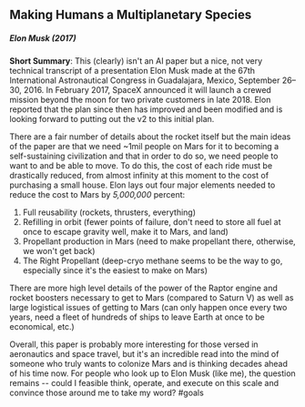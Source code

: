 ## Making Humans a Multiplanetary Species
##### Elon Musk (2017)

**Short Summary**: This (clearly) isn't an AI paper but a nice, not very technical transcript of a presentation Elon Musk made at the 67th International Astronautical Congress in Guadalajara, Mexico, September 26–30, 2016. In February 2017, SpaceX announced it will launch a crewed mission beyond the moon for two private customers in late 2018. Elon reported that the plan since then has improved and been modified and is looking forward to putting out the v2 to this initial plan.

There are a fair number of details about the rocket itself but the main ideas of the paper are that we need ~1mil people on Mars for it to becoming a self-sustaining civilization and that in order to do so, we need people to want to and be able to move. To do this, the cost of each ride must be drastically reduced, from almost infinity at this moment to the cost of purchasing a small house. Elon lays out four major elements needed to reduce the cost to Mars by *5,000,000* percent:

1) Full reusability (rockets, thrusters, everything)
2) Refilling in orbit (fewer points of failure, don't need to store all fuel at once to escape gravity well, make it to Mars, and land)
3) Propellant production in Mars (need to make propellant there, otherwise, we won't get back)
4) The Right Propellant (deep-cryo methane seems to be the way to go, especially since it's the easiest to make on Mars)

There are more high level details of the power of the Raptor engine and rocket boosters necessary to get to Mars (compared to Saturn V) as well as large logistical issues of getting to Mars (can only happen once every two years, need a fleet of hundreds of ships to leave Earth at once to be economical, etc.)

Overall, this paper is probably more interesting for those versed in aeronautics and space travel, but it's an incredible read into the mind of someone who truly wants to colonize Mars and is thinking decades ahead of his time now. For people who look up to Elon Musk (like me), the question remains -- could I feasible think, operate, and execute on this scale and convince those around me to take my word? #goals
